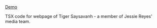 [Demo](https://www.tigersaysavanh.com/)

TSX code for webpage of Tiger Saysavanh - a member of Jessie Reyes' media team.
